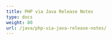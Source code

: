 ```yaml
---
title: PHP via Java Release Notes
type: docs
weight: 80
url: /java/php-via-java-release-notes/
---
```



